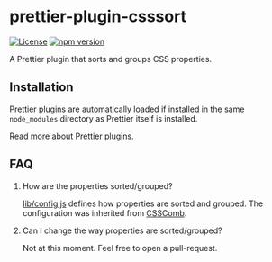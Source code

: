 # prettier-plugin-csssort

[![License](https://img.shields.io/:license-mit-blue.svg)](http://doge.mit-license.org)
[![npm version](https://badge.fury.io/js/prettier-plugin-csssort.svg)](https://badge.fury.io/js/prettier-plugin-csssort)

A Prettier plugin that sorts and groups CSS properties.

## Installation
Prettier plugins are automatically loaded if installed in the same `node_modules` directory as Prettier itself is installed.

[Read more about Prettier plugins](https://prettier.io/docs/en/next/plugins.html).

## FAQ
1. How are the properties sorted/grouped?

    [lib/config.js](./lib/config.js) defines how properties are sorted and grouped. The configuration was inherited from [CSSComb](https://www.npmjs.com/package/csscomb).

2. Can I change the way properties are sorted/grouped?

    Not at this moment. Feel free to open a pull-request.
